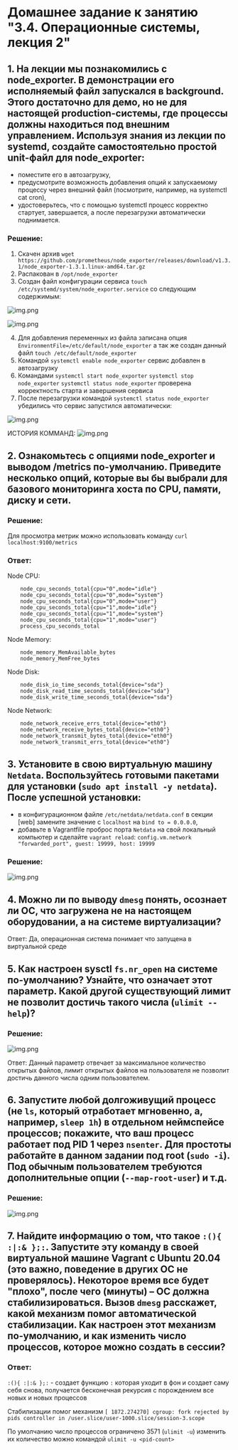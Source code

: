 # Домашнее задание к занятию "3.4. Операционные системы, лекция 2"
## 1. На лекции мы познакомились с node_exporter. В демонстрации его исполняемый файл запускался в background. Этого достаточно для демо, но не для настоящей production-системы, где процессы должны находиться под внешним управлением. Используя знания из лекции по systemd, создайте самостоятельно простой unit-файл для node_exporter:
* поместите его в автозагрузку,
* предусмотрите возможность добавления опций к запускаемому процессу через внешний файл (посмотрите, например, на systemctl cat cron),
* удостоверьтесь, что с помощью systemctl процесс корректно стартует, завершается, а после перезагрузки автоматически поднимается.

### Решение:
1. Скачен архив `wget https://github.com/prometheus/node_exporter/releases/download/v1.3.1/node_exporter-1.3.1.linux-amd64.tar.gz`
2. Распакован в `/opt/node_exporter`
3. Создан файл конфигурации сервиса `touch /etc/systemd/system/node_exporter.service` со следующим содержимым:

![img.png](https://github.com/mksamm/DEVSYS-PDC-3-Maxim-Samokhin/blob/main/%D0%9D%D0%B5%D1%82%D0%BE%D0%BB%D0%BE%D0%B3%D0%B8%D1%8F3-4.PNG)

![img.png](https://github.com/mksamm/DEVSYS-PDC-3-Maxim-Samokhin/blob/main/%D0%9D%D0%B5%D1%82%D0%BE%D0%BB%D0%BE%D0%B3%D0%B8%D1%8F3-42.PNG)

4. Для добавления переменных из файла записана опция `EnvironmentFile=/etc/default/node_exporter` а так же создан данный файл `touch /etc/default/node_exporter`
5. Командой `systemctl enable node_exporter` сервис добавлен в автозагрузку
6. Командами `systemctl start node_exporter` `systemctl stop node_exporter` `systemctl status node_exporter` проверена корректность старта и завершения сервиса
7. После перезагрузки командой `systemctl status node_exporter` убедились что сервис запустился автоматически:

![img.png](https://github.com/mksamm/DEVSYS-PDC-3-Maxim-Samokhin/blob/main/%D0%9D%D0%B5%D1%82%D0%BE%D0%BB%D0%BE%D0%B3%D0%B8%D1%8F3-43.PNG)

ИСТОРИЯ КОММАНД: 
![img.png](https://github.com/mksamm/DEVSYS-PDC-3-Maxim-Samokhin/blob/main/%D0%9D%D0%B5%D1%82%D0%BE%D0%BB%D0%BE%D0%B3%D0%B8%D1%8F3-44.PNG)

## 2. Ознакомьтесь с опциями node_exporter и выводом /metrics по-умолчанию. Приведите несколько опций, которые вы бы выбрали для базового мониторинга хоста по CPU, памяти, диску и сети.
### Решение:
Для просмотра метрик можно использовать команду `curl localhost:9100/metrics`
### Ответ:
Node CPU:
```
    node_cpu_seconds_total{cpu="0",mode="idle"} 
    node_cpu_seconds_total{cpu="0",mode="system"} 
    node_cpu_seconds_total{cpu="0",mode="user"}
    node_cpu_seconds_total{cpu="1",mode="idle"} 
    node_cpu_seconds_total{cpu="1",mode="system"} 
    node_cpu_seconds_total{cpu="1",mode="user"}
    process_cpu_seconds_total
```
Node Memory:
```
    node_memory_MemAvailable_bytes 
    node_memory_MemFree_bytes
```
Node Disk:
```
    node_disk_io_time_seconds_total{device="sda"} 
    node_disk_read_time_seconds_total{device="sda"} 
    node_disk_write_time_seconds_total{device="sda"}
```
Node Network:
```
    node_network_receive_errs_total{device="eth0"} 
    node_network_receive_bytes_total{device="eth0"} 
    node_network_transmit_bytes_total{device="eth0"}
    node_network_transmit_errs_total{device="eth0"}
```
## 3. Установите в свою виртуальную машину `Netdata`. Воспользуйтесь готовыми пакетами для установки (`sudo apt install -y netdata`). После успешной установки:
* в конфигурационном файле `/etc/netdata/netdata.conf` в секции [web] замените значение с `localhost` на `bind to = 0.0.0.0`,
* добавьте в Vagrantfile проброс порта `Netdata` на свой локальный компьютер и сделайте `vagrant reload`:
`config.vm.network "forwarded_port", guest: 19999, host: 19999`
### Решение:
![img.png](https://github.com/mksamm/DEVSYS-PDC-3-Maxim-Samokhin/blob/main/%D0%9D%D0%B5%D1%82%D0%BE%D0%BB%D0%BE%D0%B3%D0%B8%D1%8F3-45.PNG)

## 4. Можно ли по выводу `dmesg` понять, осознает ли ОС, что загружена не на настоящем оборудовании, а на системе виртуализации?

Ответ:
Да, операционная система понимает что запущена в виртуальной среде

## 5. Как настроен sysctl `fs.nr_open` на системе по-умолчанию? Узнайте, что означает этот параметр. Какой другой существующий лимит не позволит достичь такого числа (`ulimit --help`)?

### Решение: 
![img.png](https://github.com/mksamm/DEVSYS-PDC-3-Maxim-Samokhin/blob/main/%D0%9D%D0%B5%D1%82%D0%BE%D0%BB%D0%BE%D0%B3%D0%B8%D1%8F3-46.PNG)

Ответ:
Данный параметр отвечает за максимальное количество открытых файлов, лимит открытых файлов на пользователя не позволит достичь данного числа одним пользователем.

## 6. Запустите любой долгоживущий процесс (не `ls`, который отработает мгновенно, а, например, `sleep 1h`) в отдельном неймспейсе процессов; покажите, что ваш процесс работает под PID 1 через `nsenter`. Для простоты работайте в данном задании под root (`sudo -i`). Под обычным пользователем требуются дополнительные опции (`--map-root-user`) и т.д.

### Решение: 
![img.png](https://github.com/mksamm/DEVSYS-PDC-3-Maxim-Samokhin/blob/main/%D0%9D%D0%B5%D1%82%D0%BE%D0%BB%D0%BE%D0%B3%D0%B8%D1%8F3-47.PNG)

## 7. Найдите информацию о том, что такое `:(){ :|:& };:`. Запустите эту команду в своей виртуальной машине Vagrant с Ubuntu 20.04 (это важно, поведение в других ОС не проверялось). Некоторое время все будет "плохо", после чего (минуты) – ОС должна стабилизироваться. Вызов `dmesg` расскажет, какой механизм помог автоматической стабилизации. Как настроен этот механизм по-умолчанию, и как изменить число процессов, которое можно создать в сессии?
### Ответ:
`:(){ :|:& };:` - создает функцию `:` которая уходит в фон и создает саму себя снова, получается бесконечная рекурсия с порождением все новых и новых процессов

Стабилизации помог механизм `[ 1872.274270] cgroup: fork rejected by pids controller in /user.slice/user-1000.slice/session-3.scope`

По умолчанию число процессов ограничено 3571 (`ulimit -u`) изменить их количество можно командой `ulimit -u <pid-count>`
